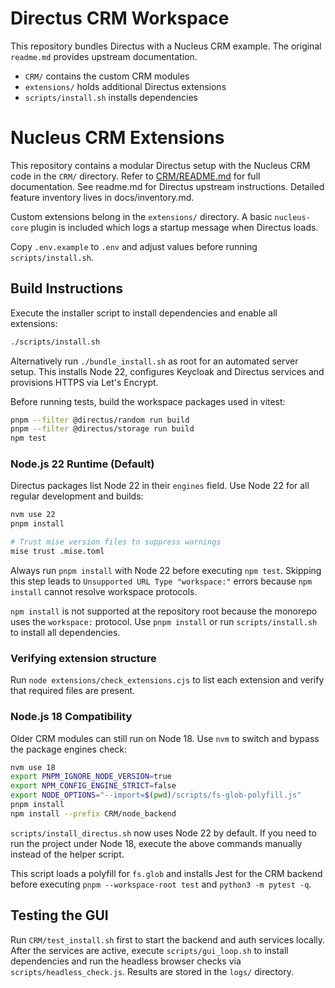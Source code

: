
# Directus CRM Workspace

This repository bundles Directus with a Nucleus CRM example. The original `readme.md` provides upstream documentation.

- `CRM/` contains the custom CRM modules
- `extensions/` holds additional Directus extensions
- `scripts/install.sh` installs dependencies

# Nucleus CRM Extensions

This repository contains a modular Directus setup with the Nucleus CRM code in the `CRM/` directory.
Refer to [CRM/README.md](CRM/README.md) for full documentation.
See readme.md for Directus upstream instructions.
Detailed feature inventory lives in docs/inventory.md.

Custom extensions belong in the `extensions/` directory. A basic `nucleus-core`
plugin is included which logs a startup message when Directus loads.

Copy `.env.example` to `.env` and adjust values before running `scripts/install.sh`.

## Build Instructions

Execute the installer script to install dependencies and enable all extensions:

```bash
./scripts/install.sh
```

Alternatively run `./bundle_install.sh` as root for an automated server
setup. This installs Node 22, configures Keycloak and Directus services
and provisions HTTPS via Let's Encrypt.

Before running tests, build the workspace packages used in vitest:

```bash
pnpm --filter @directus/random run build
pnpm --filter @directus/storage run build
npm test
```

### Node.js 22 Runtime (Default)

Directus packages list Node 22 in their `engines` field. Use Node 22 for all
regular development and builds:

```bash
nvm use 22
pnpm install

# Trust mise version files to suppress warnings
mise trust .mise.toml
```

Always run `pnpm install` with Node 22 before executing `npm test`. Skipping this
step leads to `Unsupported URL Type "workspace:"` errors because `npm install`
cannot resolve workspace protocols.

`npm install` is not supported at the repository root because the monorepo uses
the `workspace:` protocol. Use `pnpm install` or run `scripts/install.sh` to
install all dependencies.
### Verifying extension structure
Run `node extensions/check_extensions.cjs` to list each extension and verify that required files are present.


### Node.js 18 Compatibility

Older CRM modules can still run on Node 18. Use `nvm` to switch and bypass the
package engines check:

```bash
nvm use 18
export PNPM_IGNORE_NODE_VERSION=true
export NPM_CONFIG_ENGINE_STRICT=false
export NODE_OPTIONS="--import=$(pwd)/scripts/fs-glob-polyfill.js"
pnpm install
npm install --prefix CRM/node_backend
```

`scripts/install_directus.sh` now uses Node 22 by default. If you need to run
the project under Node 18, execute the above commands manually instead of the
helper script.

This script loads a polyfill for `fs.glob` and installs Jest for the CRM backend
before executing `pnpm --workspace-root test` and `python3 -m pytest -q`.

## Testing the GUI

Run `CRM/test_install.sh` first to start the backend and auth services locally.
After the services are active, execute `scripts/gui_loop.sh` to install
dependencies and run the headless browser checks via `scripts/headless_check.js`.
Results are stored in the `logs/` directory.

